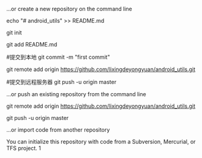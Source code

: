 …or create a new repository on the command line

echo "# android_utils" >> README.md

git init

git add README.md

#提交到本地
git commit -m "first commit"

git remote add origin https://github.com/lixingdeyongyuan/android_utils.git

#提交到远程服务器
git push -u origin master

…or push an existing repository from the command line

git remote add origin https://github.com/lixingdeyongyuan/android_utils.git

git push -u origin master

…or import code from another repository

You can initialize this repository with code from a Subversion, Mercurial, or TFS project.
1
